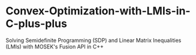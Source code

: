 # Convex-Optimization-with-LMIs-in-C-plus-plus
Solving Semidefinite Programming (SDP) and Linear Matrix Inequalities (LMIs) with MOSEK's Fusion API in C++

